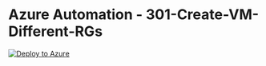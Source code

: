 # Azure Automation - 301-Create-VM-Different-RGs

[![Deploy to Azure](http://azuredeploy.net/deploybutton.png)](https://azuredeploy.net/)
